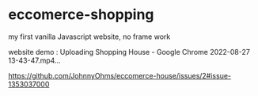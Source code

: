 # eccomerce-shopping
my first vanilla Javascript website, no frame work

website demo : 
Uploading Shopping House - Google Chrome 2022-08-27 13-43-47.mp4…

https://github.com/JohnnyOhms/eccomerce-house/issues/2#issue-1353037000
